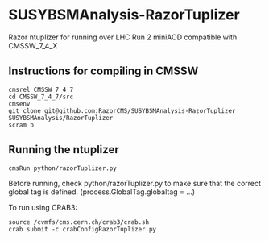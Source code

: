 SUSYBSMAnalysis-RazorTuplizer
=============================

Razor ntuplizer for running over LHC Run 2 miniAOD compatible with CMSSW_7_4_X

Instructions for compiling in CMSSW
--------------

    cmsrel CMSSW_7_4_7
    cd CMSSW_7_4_7/src
    cmsenv
    git clone git@github.com:RazorCMS/SUSYBSMAnalysis-RazorTuplizer SUSYBSMAnalysis/RazorTuplizer
    scram b
    
Running the ntuplizer
--------------

    cmsRun python/razorTuplizer.py
    
Before running, check python/razorTuplizer.py to make sure that the correct global tag is defined. (process.GlobalTag.globaltag = ...)

To run using CRAB3:

    source /cvmfs/cms.cern.ch/crab3/crab.sh
    crab submit -c crabConfigRazorTuplizer.py
